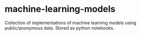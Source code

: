 # machine-learning-models
Collection of implementations of machine learning models using public/anonymous data. 
Stored as python notebooks.
